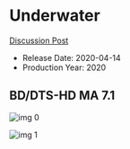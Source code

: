 # Underwater

[Discussion Post](https://www.avsforum.com/threads/bass-eq-for-filtered-movies.2995212/post-59438434)

* Release Date: 2020-04-14
* Production Year: 2020

## BD/DTS-HD MA 7.1

![img 0](https://i.imgur.com/E2N0QQI.jpg)

![img 1](https://i.imgur.com/FHZULJh.png)


